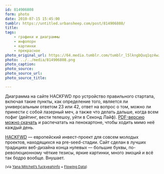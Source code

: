```yaml
---
id: 814906808
form: photo
date: 2010-07-15 15:45:00
tumblr: https://untitled.urbansheep.com/post/814906808/
title:
tags:
    - графики и диаграммы
    - инфопорн
    - картинки
    - прекрасное
photo_original_url: https://64.media.tumblr.com/tumblr_l5lkngbQuq1qz4wzio1_1280.png
photo: ../../media/814906808.png
photo_caption:
photo_source:
photo_source_url:
photo_source_title:

---
```


<p>Диаграмма на сайте HACKFWD про устройство правильного стартапа, включая такие пункты, как определение того, является ли универсальным ответом 23 или 42, ответ на вопрос о том, можно ли принести с собой лазерный меч, а также что делать дальше, когда всем пофиг (дейтинг, вести телешоу, уйти в Секонд Лайф). <a href="http://hackfwd.com/documents/The%20HackFwd%20Blueprint.pdf">PDF-версию можно скачать</a> и распечатать на пенокартоне, чтобы ходить мимо неё каждый день.</p>

<p><a href="http://hackfwd.com/">HACKFWD</a> — европейский инвест-проект для совсем молодых проектов, находящихся на pre-seed-стадии. Сайт сделан в лучших традициях веб-дизайна конца нулевых — большие буквы, по-революционному чёткие тезисы, яркие картинки, много эмоций и всё так бодро вообще. Внушает.</p>

<p><small>(via <a href="http://infothesis.yanamitchell.com/post/789129229/flowchart-shows-the-startup-business-cycle">Yana Mitchell’s fuckyeahinfo</a> • <a href="http://flowingdata.com/2010/07/08/flowchart-shows-the-startup-business-cycle/">Flowing Data</a>)</small></p>
